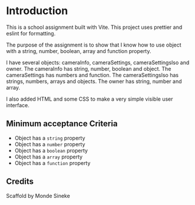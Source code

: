 
# Introduction

This is a school assignment built with Vite. This project uses prettier and eslint for formatting.

The purpose of the assignment is to show that I know how to use object with a string, number, boolean, array and function property.

I have several objects: cameraInfo, cameraSettings, cameraSettingsIso and owner.
The cameraInfo has string, number, boolean and object. The cameraSettings has numbers and function. The cameraSettingsIso has strings, numbers, arrays and objects. The owner has string, number and array.

I also added HTML and some CSS to make a very simple visible user interface. 

## Minimum acceptance Criteria

- Object has a `string` property
- Object has a `number` property
- Object has a `boolean` property
- Object has a `array` property
- Object has a `function` property

## Credits

Scaffold by Monde Sineke
